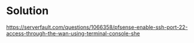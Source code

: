 # Solution
https://serverfault.com/questions/1066358/pfsense-enable-ssh-port-22-access-through-the-wan-using-terminal-console-she
